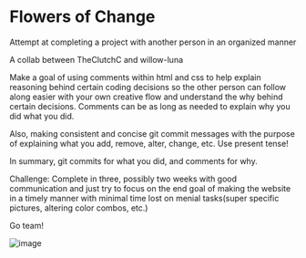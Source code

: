 # Flowers of Change
Attempt at completing a project with another person in an organized manner

A collab between TheClutchC and willow-luna

Make a goal of using comments within html and css to help explain reasoning behind certain coding decisions so the other person can follow along easier with your own creative flow and understand the why behind certain decisions. Comments can be as long as needed to explain why you did what you did.

Also, making consistent and concise git commit messages with the purpose of explaining what you add, remove, alter, change, etc. Use present tense!

In summary, git commits for what you did, and comments for why.

Challenge: Complete in three, possibly two weeks with good communication and just try to focus on the end goal of making the website in a timely manner with minimal time lost on menial tasks(super specific pictures, altering color combos, etc.)

Go team!

![image](https://github.com/TheClutchC/flowers-of-change/assets/102885927/71108fa1-1344-4683-88a3-9ae1556ed937)
